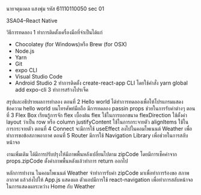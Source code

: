 นายจตุมงคล แสงพุ่ม รหัส 61110110050 sec 01

3SA04–React Native



วิธีการทดลอง
1 ทำการติดตั้งเครื่องมือที่จำเป็นได้แก่
- Chocolatey (for Windows)หรือ Brew (for
OSX)
- Node.js
- Yarn
- Git
- expo CLI
- Visual Studio Code
- Android Studio
2 ทำการติดตั้ง  create-react-app CLI  โดยใช้คำสั่ง yarn global add expo-cli
3 ทำการสร้างโปรเจ็ค

สรุปและอธิปรายผลการทำลอง
ตอนที่ 2 Hello world
    ได้ทำการทดลองเพื่อให้โปรแกรมแสดงข้อความ hello world  บนโทรศัพท์มือถือ มีการทดลอง  passin props  ช่วยในการรับค่าต่างๆ
ตอนที่ 3 Flex Box
    เรียนรู้การจัก  flex เบื้องต้น 
    flex ใช้ในการบอกขนาด
    flexDirection ใช้ตั้งค่า layout  ว่าเป็น row หรือ  column
    justifyContent ใช้ในการกระจายตัว
    alignItems  ใช้ในการกระจายตัว
ตอนที่ 4 Connect
    จะมีการใช้ useEffect ลงไปในคอมโพเนนต์ Weather เพื่อทำการขอข้อสภาพอากาศ
ตอนที่ 5 Router
    มีการใช้ Navigation Library เพื่อช่วยในการสลับหน้าจอ

งานเพิ่มเติม
    ได้มีการปรับปรุงให้มีภาพพื้นหลังเปลี่ยนไปตาม  zipCode  โดยมีการเช็คค่าจาก props.zipCode ตั้งค่าภาพพื้นหลังแล้วทำการ return  ออกไป

หลักการทำงาน
    ในคอมโพเนนต์ Weather จำทำการรับค่า zipCode มาเพื่อทำการร้องขอ สภาพอากาศ แล้วส่งไปให้  App.js  แสดงผล ตัวแอปมีการใช้  react-navigation เพื่อทำการสลับหน้าจอในการแสดงผลระหว่าง  Home กับ Weather 